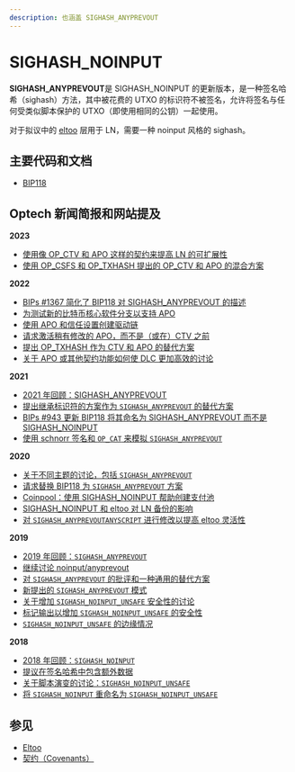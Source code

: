 ```yaml
---
description: 也涵盖 SIGHASH_ANYPREVOUT
---
```


# SIGHASH\_NOINPUT

**SIGHASH\_ANYPREVOUT**是 SIGHASH\_NOINPUT 的更新版本，是一种签名哈希（sighash）方法，其中被花费的 UTXO 的标识符不被签名，允许将签名与任何受类似脚本保护的 UTXO（即使用相同的公钥）一起使用。

对于拟议中的 [eltoo](https://bitcoinops.org/en/topics/eltoo/) 层用于 LN，需要一种 noinput 风格的 sighash。

## 主要代码和文档

* [BIP118](https://github.com/bitcoin/bips/blob/master/bip-0118.mediawiki)

## Optech 新闻简报和网站提及

**2023**

* [使用像 OP\_CTV 和 APO 这样的契约来提高 LN 的可扩展性](https://bitcoinops.org/en/newsletters/2023/09/27/#using-covenants-to-improve-ln-scalability)
* [使用 OP\_CSFS 和 OP\_TXHASH 提出的 OP\_CTV 和 APO 的混合方案](https://bitcoinops.org/en/newsletters/2023/08/30/#covenant-mashup-using-txhash-and-csfs)

**2022**

* [BIPs #1367 简化了 BIP118 对 SIGHASH\_ANYPREVOUT 的描述](https://bitcoinops.org/en/newsletters/2022/10/05/#bips-1367)
* [为测试新的比特币核心软件分支以支持 APO](https://bitcoinops.org/en/newsletters/2022/09/28/#bitcoin-implementation-designed-for-testing-soft-forks-on-signet)
* [使用 APO 和信任设置创建驱动链](https://bitcoinops.org/en/newsletters/2022/09/21/#creating-drivechains-with-apo-and-a-trusted-setup)
* [请求激活稍有修改的 APO，而不是（或在）CTV 之前](https://bitcoinops.org/en/newsletters/2022/04/27/#requested)
* [提出 OP\_TXHASH 作为 CTV 和 APO 的替代方案](https://bitcoinops.org/en/newsletters/2022/02/02/#composable-alternatives-to-ctv-and-apo)
* [关于 APO 或其他契约功能如何使 DLC 更加高效的讨论](https://bitcoinops.org/en/newsletters/2022/02/02/#improving-dlc-efficiency-by-changing-script)

**2021**

* [2021 年回顾：SIGHASH\_ANYPREVOUT](https://bitcoinops.org/en/newsletters/2021/12/22/#anyprevout)
* [提出继承标识符的方案作为 `SIGHASH_ANYPREVOUT` 的替代方案](https://bitcoinops.org/en/newsletters/2021/10/06/#proposal-for-transaction-heritage-identifiers)
* [BIPs #943 更新 BIP118 将其命名为 SIGHASH\_ANYPREVOUT 而不是 SIGHASH\_NOINPUT](https://bitcoinops.org/en/newsletters/2021/07/14/#bips-943)
* [使用 schnorr 签名和 `OP_CAT` 来模拟 `SIGHASH_ANYPREVOUT`](https://bitcoinops.org/en/newsletters/2021/02/03/#replicating-op-checksigfromstack-with-bip340-and-op-cat)

**2020**

* [关于不同主题的讨论，包括 `SIGHASH_ANYPREVOUT`](https://bitcoinops.org/en/newsletters/2020/08/05/#sydney-meetup-discussion)
* [请求替换 BIP118 为 `SIGHASH_ANYPREVOUT` 方案](https://bitcoinops.org/en/newsletters/2020/07/15/#bip118-update)
* [Coinpool：使用 SIGHASH\_NOINPUT 帮助创建支付池](https://bitcoinops.org/en/newsletters/2020/06/17/#coinpool-generalized-privacy-for-identifiable-onchain-protocols)
* [SIGHASH\_NOINPUT 和 eltoo 对 LN 备份的影响](https://bitcoinops.org/en/newsletters/2020/06/03/#ln-backups)
* [对 `SIGHASH_ANYPREVOUTANYSCRIPT` 进行修改以提高 eltoo 灵活性](https://bitcoinops.org/en/newsletters/2020/01/29/#layered-commitments-with-eltoo)

**2019**

* [2019 年回顾：`SIGHASH_ANYPREVOUT`](https://bitcoinops.org/en/newsletters/2019/12/28/#anyprevout)
* [继续讨论 noinput/anyprevout](https://bitcoinops.org/en/newsletters/2019/10/09/#continued-discussion-about-noinput-anyprevout)
* [对 `SIGHASH_ANYPREVOUT` 的批评和一种通用的替代方案](https://bitcoinops.org/en/newsletters/2019/05/29/#not-generic-enough)
* [新提出的 `SIGHASH_ANYPREVOUT` 模式](https://bitcoinops.org/en/newsletters/2019/05/21/#proposed-anyprevout-sighash-modes)
* [关于增加 `SIGHASH_NOINPUT_UNSAFE` 安全性的讨论](https://bitcoinops.org/en/newsletters/2019/03/19/#more-discussion-about-sighash-noinput-unsafe)
* [标记输出以增加 `SIGHASH_NOINPUT_UNSAFE` 的安全性](https://bitcoinops.org/en/newsletters/2019/02/19/#discussion-about-tagging-outputs-to-enable-restricted-features-on-spending)
* [`SIGHASH_NOINPUT_UNSAFE` 的边缘情况](https://bitcoinops.org/en/newsletters/2019/01/08/#continued-sighash-discussion)

**2018**

* [2018 年回顾：`SIGHASH_NOINPUT`](https://bitcoinops.org/en/newsletters/2018/12/28#sighash\_noinput)
* [提议在签名哈希中包含额外数据](https://bitcoinops.org/en/newsletters/2018/11/27/#sighash-updates)
* [关于脚本演变的讨论：`SIGHASH_NOINPUT_UNSAFE`](https://bitcoinops.org/en/newsletters/2018/10/09/#discussion-the-evolution-of-bitcoin-script)
* [将 `SIGHASH_NOINPUT` 重命名为 `SIGHASH_NOINPUT_UNSAFE`](https://bitcoinops.org/en/newsletters/2018/07/17/#naming-of-sighash-noinput)

## 参见

* [Eltoo](https://bitcoinops.org/en/topics/eltoo/)
* [契约（Covenants）](https://bitcoinops.org/en/topics/covenants/)

